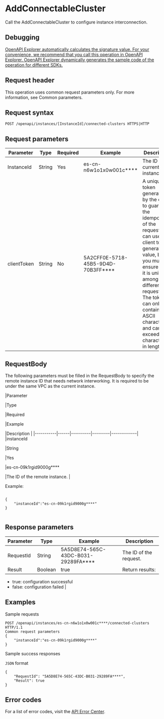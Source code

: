 # AddConnectableCluster

Call the AddConnectableCluster to configure instance interconnection.

## Debugging

[OpenAPI Explorer automatically calculates the signature value. For your convenience, we recommend that you call this operation in OpenAPI Explorer. OpenAPI Explorer dynamically generates the sample code of the operation for different SDKs.](https://api.aliyun.com/#product=elasticsearch&api=AddConnectableCluster&type=ROA&version=2017-06-13)

## Request header

This operation uses common request parameters only. For more information, see Common parameters.

## Request syntax

```
POST /openapi/instances/[InstanceId]/connected-clusters HTTPS|HTTP
```

## Request parameters

|Parameter|Type|Required|Example|Description|
|---------|----|--------|-------|-----------|
|InstanceId|String|Yes|es-cn-n6w1o1x0w001c\*\*\*\*|The ID of the current instance. |
|clientToken|String|No|5A2CFF0E-5718-45B5-9D4D-70B3FF\*\*\*\*|A unique token generated by the client to guarantee the idempotency of the request. You can use the client to generate the value, but you must ensure that it is unique among different requests. The token can only contain ASCII characters and cannot exceed 64 characters in length. |

## RequestBody

The following parameters must be filled in the RequestBody to specify the remote instance ID that needs network interworking. It is required to be under the same VPC as the current instance.

|Parameter

|Type

|Required

|Example

|Description |
|-----------|------|----------|---------|-------------|
|instanceId

|String

|Yes

|es-cn-09k1rgid9000g\*\*\*\*

|The ID of the remote instance. |

Example:

```

{
    "instanceId":"es-cn-09k1rgid9000g****"
}
            
```

## Response parameters

|Parameter|Type|Example|Description|
|---------|----|-------|-----------|
|RequestId|String|5A5D8E74-565C-43DC-B031-29289FA\*\*\*\*|The ID of the request. |
|Result|Boolean|true|Return results:

-   true: configuration successful
-   false: configuration failed |

## Examples

Sample requests

```
POST /openapi/instances/es-cn-n6w1o1x0w001c****/connected-clusters HTTP/1.1
Common request parameters
{
    "instanceId":"es-cn-09k1rgid9000g****"
}
```

Sample success responses

`JSON` format

```
{
    "RequestId": "5A5D8E74-565C-43DC-B031-29289FA****",
    "Result": true
}
```

## Error codes

For a list of error codes, visit the [API Error Center](https://error-center.alibabacloud.com/status/product/elasticsearch).

